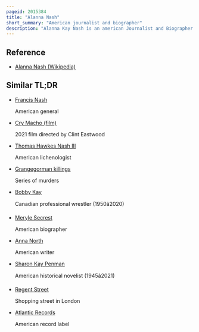 ```yaml
---
pageid: 2015384
title: "Alanna Nash"
short_summary: "American journalist and biographer"
description: "Alanna Kay Nash is an american Journalist and Biographer."
---
```


## Reference

- [Alanna Nash (Wikipedia)](https://en.wikipedia.org/?curid=2015384)

## Similar TL;DR

- [Francis Nash](/tldr/en/francis-nash)

  American general

- [Cry Macho (film)](/tldr/en/cry-macho-film)

  2021 film directed by Clint Eastwood

- [Thomas Hawkes Nash III](/tldr/en/thomas-hawkes-nash-iii)

  American lichenologist

- [Grangegorman killings](/tldr/en/grangegorman-killings)

  Series of murders

- [Bobby Kay](/tldr/en/bobby-kay)

  Canadian professional wrestler (1950â2020)

- [Meryle Secrest](/tldr/en/meryle-secrest)

  American biographer

- [Anna North](/tldr/en/anna-north)

  American writer

- [Sharon Kay Penman](/tldr/en/sharon-kay-penman)

  American historical novelist (1945â2021)

- [Regent Street](/tldr/en/regent-street)

  Shopping street in London

- [Atlantic Records](/tldr/en/atlantic-records)

  American record label
